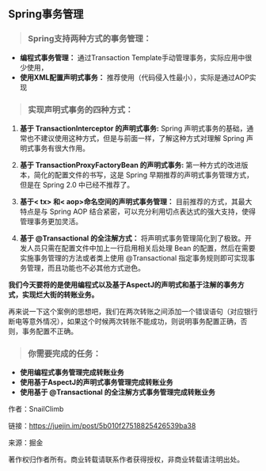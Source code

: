 ## Spring事务管理

> ### Spring支持两种方式的事务管理：

* **编程式事务管理：**
   通过Transaction Template手动管理事务，实际应用中很少使用，
* **使用XML配置声明式事务：**
   推荐使用（代码侵入性最小），实际是通过AOP实现

> ### 实现声明式事务的四种方式：

1. **基于 TransactionInterceptor 的声明式事务:** Spring 声明式事务的基础，通常也不建议使用这种方式，但是与前面一样，了解这种方式对理解 Spring 声明式事务有很大作用。

2. **基于 TransactionProxyFactoryBean 的声明式事务:** 第一种方式的改进版本，简化的配置文件的书写，这是 Spring 早期推荐的声明式事务管理方式，但是在 Spring 2.0 中已经不推荐了。

3. **基于&lt; tx&gt; 和&lt; aop&gt;命名空间的声明式事务管理：** 目前推荐的方式，其最大特点是与 Spring AOP 结合紧密，可以充分利用切点表达式的强大支持，使得管理事务更加灵活。

4. **基于 @Transactional 的全注解方式：** 将声明式事务管理简化到了极致。开发人员只需在配置文件中加上一行启用相关后处理 Bean 的配置，然后在需要实施事务管理的方法或者类上使用 @Transactional 指定事务规则即可实现事务管理，而且功能也不必其他方式逊色。

**我们今天要将的是使用编程式以及基于AspectJ的声明式和基于注解的事务方式，实现烂大街的转账业务。**

再来说一下这个案例的思想吧，我们在两次转账之间添加一个错误语句（对应银行断电等意外情况），如果这个时候两次转账不能成功，则说明事务配置正确，否则，事务配置不正确。

> ### **你需要完成的任务：**

* **使用编程式事务管理完成转账业务**
* **使用基于AspectJ的声明式事务管理完成转账业务**
* **使用基于 @Transactional 的全注解方式事务管理完成转账业务**

  


作者：SnailClimb

  


链接：https://juejin.im/post/5b010f27518825426539ba38

  


来源：掘金

  


著作权归作者所有。商业转载请联系作者获得授权，非商业转载请注明出处。

